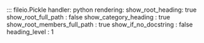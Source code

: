 # 
::: fileio.Pickle
    handler: python
    rendering:
      show_root_heading: true
      show_root_full_path : false
      show_category_heading : true
      show_root_members_full_path : true
      show_if_no_docstring : false
      heading_level : 1